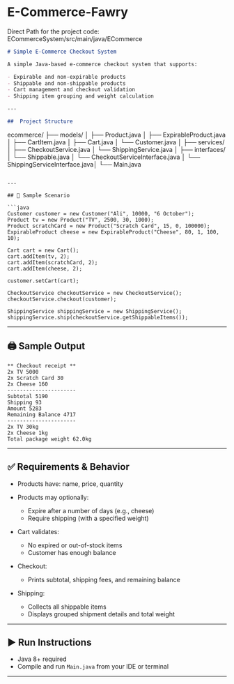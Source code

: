# E-Commerce-Fawry
Direct Path for the project code: ECommerceSystem/src/main/java/ECommerce

```markdown
# Simple E-Commerce Checkout System

A simple Java-based e-commerce checkout system that supports:

- Expirable and non-expirable products
- Shippable and non-shippable products
- Cart management and checkout validation
- Shipping item grouping and weight calculation

---

##  Project Structure

```

ecommerce/
├── models/
│   ├── Product.java
│   ├── ExpirableProduct.java
│   ├── CartItem.java
│   ├── Cart.java
│   └── Customer.java
│
├── services/
│   ├── CheckoutService.java
│   └── ShippingService.java
│
├── interfaces/
│   └── Shippable.java
│   └── CheckoutServiceInterface.java
│   └── ShippingServiceInterface.java│
└── Main.java

````

---

## 🧪 Sample Scenario

```java
Customer customer = new Customer("Ali", 10000, "6 October");
Product tv = new Product("TV", 2500, 30, 1000);
Product scratchCard = new Product("Scratch Card", 15, 0, 100000);
ExpirableProduct cheese = new ExpirableProduct("Cheese", 80, 1, 100, 10);

Cart cart = new Cart();
cart.addItem(tv, 2);
cart.addItem(scratchCard, 2);
cart.addItem(cheese, 2);

customer.setCart(cart);

CheckoutService checkoutService = new CheckoutService();
checkoutService.checkout(customer);

ShippingService shippingService = new ShippingService();
shippingService.ship(checkoutService.getShippableItems());
````

---

## 🖨️ Sample Output

```
** Checkout receipt **
2x TV 5000
2x Scratch Card 30
2x Cheese 160
----------------------
Subtotal 5190
Shipping 93
Amount 5283
Remaining Balance 4717
----------------------
2x TV 30kg
2x Cheese 1kg
Total package weight 62.0kg
```

---

## ✅ Requirements & Behavior

* Products have: name, price, quantity
* Products may optionally:

  * Expire after a number of days (e.g., cheese)
  * Require shipping (with a specified weight)
* Cart validates:

  * No expired or out-of-stock items
  * Customer has enough balance
* Checkout:

  * Prints subtotal, shipping fees, and remaining balance
* Shipping:

  * Collects all shippable items
  * Displays grouped shipment details and total weight

---

## ▶️ Run Instructions

* Java 8+ required
* Compile and run `Main.java` from your IDE or terminal

---

```
```
